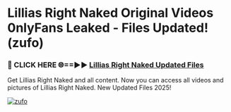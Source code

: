 # Lillias Right Naked Original Videos 0nlyFans Leaked - Files Updated! (zufo)

<h3>🔴 CLICK HERE 🌐==►► <a href="https://tinyurl.com/up5wt9bj" rel="nofollow">Lillias Right Naked Updated Files</a></h3>

Get Lillias Right Naked and all content. Now you can access all videos and pictures of Lillias Right Naked. New Updated Files 2025!

[![zufo](https://i.imgur.com/ABiUzMV.gif)](https://tinyurl.com/up5wt9bj)
